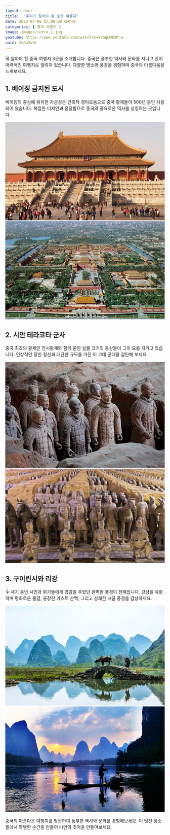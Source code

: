 ```yaml
---
layout: post
title:  "우리가 알아야 할 중국 여행지"
date: 2023-07-06 07:00:00 GMT+9
categories: [ 중국 여행지 ]
image: images/intro_1.jpg
youtube: https://www.youtube.com/watch?v=9rGqQMB3M-w
uuid: 2d8a3e9c
---
```


꼭 알아야 할 중국 여행지 3곳을 소개합니다. 중국은 풍부한 역사와 문화를 지니고 있어 매력적인 여행지로 알려져 있습니다. 다양한 명소와 풍경을 경험하며 중국의 아름다움을 느껴보세요.

## 1. 베이징 금지된 도시

베이징의 중심에 위치한 자금성은 건축적 경이로움으로 중국 황제들이 500년 동안 사용되어 왔습니다. 복잡한 디자인과 웅장함으로 중국의 풍요로운 역사를 상징하는 곳입니다.

![1_1.webp](images/1_1.webp)
![1_2.webp](images/1_2.webp)

## 2. 시안 테라코타 군사

중국 최초의 황제인 천시황제와 함께 묻힌 실물 크기의 동상들이 그의 묘를 지키고 있습니다. 인상적인 장인 정신과 대단한 규모를 가진 이 고대 군대를 감탄해 보세요.

![2_1.jpg](images/2_1.jpg)
![2_2.jpg](images/2_2.jpg)

## 3. 구이린시와 리강

수 세기 동안 시인과 화가들에게 영감을 주었던 완벽한 풍경이 전해집니다. 강상을 유랑하며 평화로운 물결, 웅장한 카스트 산맥, 그리고 상쾌한 시골 풍경을 감상하세요.

![3_1.webp](images/3_1.webp)
![3_2.jpg](images/3_2.jpg)

중국의 아름다운 여행지를 방문하여 풍부한 역사와 문화를 경험해보세요. 이 멋진 장소들에서 특별한 순간을 만들어 나만의 추억을 만들어보세요.